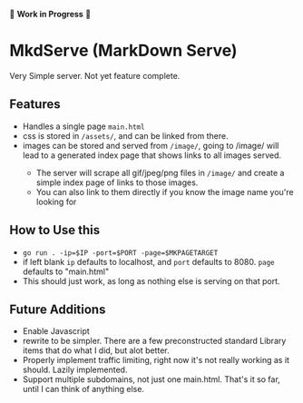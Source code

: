 🚧 **Work in Progress** 🚧

# MkdServe (MarkDown Serve)
Very Simple server. Not yet feature complete. 

## Features
- Handles a single page `main.html`
- css is stored in `/assets/`, and can be linked from there.
- images can be stored and served from `/image/`, going to <URL>/image/ will lead to a generated index page that shows links to all images served.
  - The server will scrape all gif/jpeg/png files in `/image/` and create a simple index page of links to those images.
  - You can also link to them directly if you know the image name you're looking for

## How to Use this
- `go run . -ip=$IP -port=$PORT -page=$MKPAGETARGET`
- if left blank `ip` defaults to localhost, and `port` defaults to 8080. `page` defaults to "main.html"
- This should just work, as long as nothing else is serving on that port.

## Future Additions
- Enable Javascript
- rewrite to be simpler. There are a few preconstructed standard Library items that do what I did, but alot better.
- Properly implement traffic limiting, right now it's not really working as it should. Lazily implemented.
- Support multiple subdomains, not just one main.html.
That's it so far, until I can think of anything else. 
